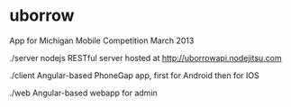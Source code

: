 uborrow
=======

App for Michigan Mobile Competition March 2013

./server
nodejs RESTful server hosted at http://uborrowapi.nodejitsu.com

./client
Angular-based PhoneGap app, first for Android then for IOS

./web
Angular-based webapp for admin

